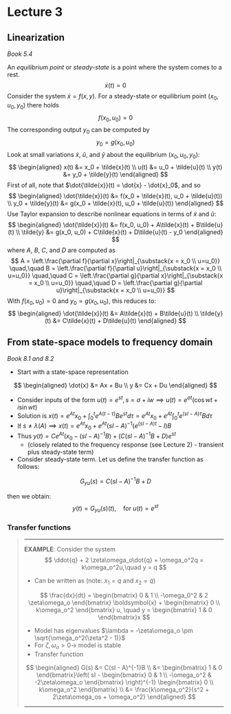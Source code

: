 # Lecture 3

## Linearization

_Book 5.4_

An _equilibrium point_ or _steady-state_ is a point where the system comes to a rest.
$$
\dot{x}(t) = 0
$$
Consider the system $\dot{x} = f(x, y)$. For a steady-state or equilibrium point $(x_0, u_0, y_0)$ there holds
$$
f(x_0, u_0) = 0
$$
The corresponding output $y_0$ can be computed by
$$
y_0 = g(x_0, u_0)
$$
Look at small variations $\tilde{x}$, $\tilde{u}$, and $\tilde{y}$ about the equilibrium $(x_0, u_0, y_0)$:
$$
\begin{aligned}
x(t) &= x_0 + \tilde{x}(t) \\
u(t) &= u_0 + \tilde{u}(t) \\
y(t) &= y_0 + \tilde{y}(t)
\end{aligned}
$$
First of all, note that $\dot{\tilde{x}}(t) = \dot{x} - \dot{x}_0$, and so
$$
\begin{aligned}
\dot{\tilde{x}}(t) &= f(x_0 + \tilde{x}(t), u_0 + \tilde{u}(t)) \\
y_0 + \tilde{y}(t) &= g(x_0 + \tilde{x}(t), u_0 + \tilde{u}(t))
\end{aligned}
$$
Use Taylor expansion to describe nonlinear equations in terms of $\tilde{x}$ and $\tilde{u}$:
$$
\begin{aligned}
\dot{\tilde{x}}(t) &= f(x_0, u_0) + A\tilde{x}(t) + B\tilde{u}(t) \\
\tilde{y} &= g(x_0, u_0) + C\tilde{x}(t) + D\tilde{u}(t) - y_0
\end{aligned}
$$
where $A$, $B$, $C$, and $D$ are computed as
$$
A = \left.\frac{\partial f}{\partial x}\right|_{\substack{x = x_0 \\ u=u_0}} \quad,\quad 
B = \left.\frac{\partial f}{\partial u}\right|_{\substack{x = x_0 \\ u=u_0}} \quad,\quad 
C = \left.\frac{\partial g}{\partial x}\right|_{\substack{x = x_0 \\ u=u_0}} \quad,\quad 
D = \left.\frac{\partial g}{\partial u}\right|_{\substack{x = x_0 \\ u=u_0}}
$$
With $f(x_0, u_0) = 0$ and $y_0 = g(x_0, u_0)$, this reduces to:
$$
\begin{aligned}
\dot{\tilde{x}}(t) &= A\tilde{x}(t) + B\tilde{u}(t) \\
\tilde{y}(t) &= C\tilde{x}(t) + D\tilde{u}(t)
\end{aligned}
$$

## From state-space models to frequency domain

_Book 8.1 and 8.2_

- Start with a state-space representation

$$
\begin{aligned}
\dot{x} &= Ax + Bu \\
y &= Cx + Du
\end{aligned}
$$

- Consider inputs of the form $u(t) = e^{st}, s = \sigma+iw \implies u(t) = e^{\sigma t}(\cos wt + i\sin wt)$ 
- Solution is $x(t) = e^{At}x_0 + \int_0^t e^{A(t - \tau)} Be^{st} d\tau = e^{At}x_0 + e^{At}\int_0^t e^{(sI - A)\tau} Bd\tau$
- If $s\ne \lambda(A) \implies x(t) = e^{At}x_0 + e^{At}(sI - A)^{-1}(e^{(sI-A)t} - I)B$
- Thus $y(t) = Ce^{At}(x_0 - (sI - A)^{-1}B) + (C(sI-A)^{-1}B + D)e^{st}$
  - (closely related to the frequency response (see Lecture 2) - transient plus steady-state term)
- Consider steady-state term. Let us define the transfer function as follows:

$$
G_{yu}(s) = C(sI - A)^{-1}B + D
$$

then we obtain:
$$
y(t) = G_{yu}(s)(t),\quad \text{for } u(t) = e^{st}
$$

### Transfer functions

> ***
>
> **EXAMPLE**: Consider the system
> $$
> \ddot{q} + 2 \zeta\omega_o\dot{q} + \omega_o^2q = k\omega_o^2u,\quad y = q
> $$
>
> - Can be written as (note: $x_1 = q$ and $x_2 = \dot{q}$)
>
> $$
> \frac{dx}{dt} = \begin{bmatrix}
> 0 & 1 \\ -\omega_0^2 & 2 \zeta\omega_o
> \end{bmatrix} \boldsymbol{x} + \begin{bmatrix}
> 0 \\ k\omega_o^2
> \end{bmatrix} u, \quad y = \begin{bmatrix}
> 1 & 0
> \end{bmatrix}x
> $$
>
> - Model has eigenvalues $\lambda = -\zeta\omega_o \pm \sqrt{\omega_o^2(\zeta^2 - 1)}$
> - For $\zeta,\omega_o > 0 \rightarrow$ model is stable
> - Transfer function
>
> $$
> \begin{aligned}
> G(s) &= C(sI - A)^{-1}B \\
> &= \begin{bmatrix}
> 1 & 0
> \end{bmatrix}\left(
> sI - \begin{bmatrix}
> 0 & 1 \\ -\omega_o^2 & -2\zeta\omega_o
> \end{bmatrix}
> \right)^{-1} \begin{bmatrix}
> 0 \\ k\omega_o^2
> \end{bmatrix} \\
> &= \frac{k\omega_o^2}{s^2 + 2\zeta\omega_os + \omega_o^2}
> \end{aligned} 
> $$
>
> 
>
> ***

